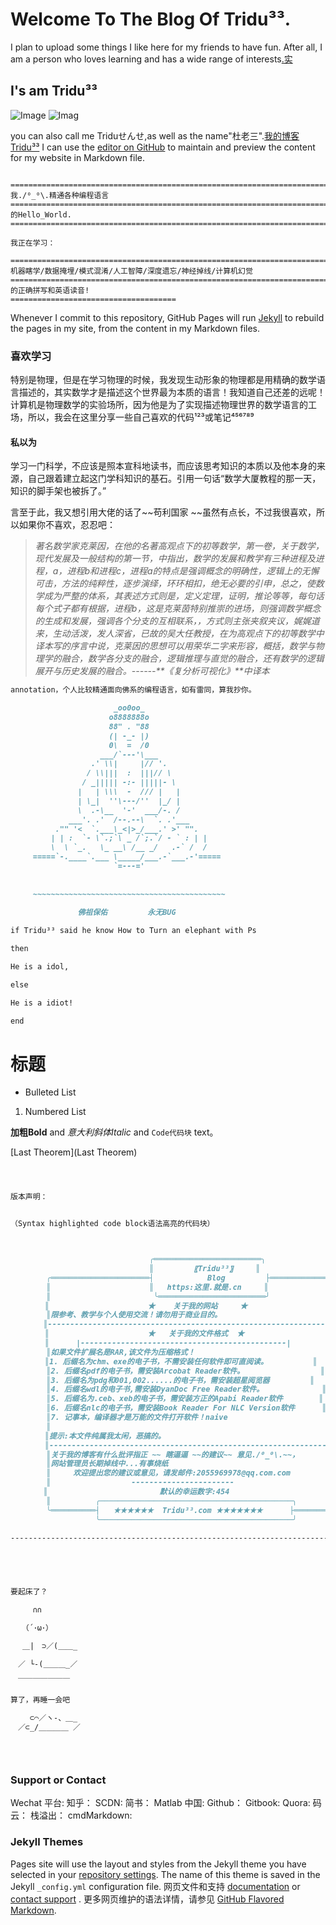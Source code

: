 ﻿# Welcome To The Blog Of Tridu³³.
I plan to upload some things I like here for my friends to have fun. After all, I am a person who loves learning and has a wide range of interests[.实](https://github.com/Tridu33/-_-/64K的即时演算动画欣赏（B站视频）——25万压缩.rar)

## I's am Tridu³³
 ![Image](GithubRobot.gif)
  ![Imag](http://pd8gnaa72.bkt.clouddn.com/Tridu33.png)
  



you can also call me Triduせんせ,as well as the name"杜老三".[我的博客Tridu³³](https://tridu33.github.io/-_-/)
I can use the [editor on GitHub](https://github.com/Tridu33/Blog_Of_Tridu33/edit/master/README.md) to maintain and preview the content for my website in Markdown file.
```

=====================================================================================
我./⁰_⁰\.精通各种编程语言
====================================================================================
的Hello_World.
====================================================================================

我正在学习：

=====================================================================================
机器瞎学/数据掩埋/模式混淆/人工智障/深度遗忘/神经掉线/计算机幻觉
=====================================================================================
的正确拼写和英语读音!
=====================================

```



Whenever I commit to this repository, GitHub Pages will run [Jekyll](https://jekyllrb.com/) to rebuild the pages in my site, from the content in my Markdown files.
### 喜欢学习
特别是物理，但是在学习物理的时候，我发现生动形象的物理都是用精确的数学语言描述的，其实数学才是描述这个世界最为本质的语言！我知道自己还差的远呢！计算机是物理数学的实验场所，因为他是为了实现描述物理世界的数学语言的工场，所以，我会在这里分享一些自己喜欢的代码¹²³或笔记⁴⁵⁶⁷⁸⁹                      
#### 私以为

学习一门科学，不应该是照本宣科地读书，而应该思考知识的本质以及他本身的来源，自己跟着建立起这门学科知识的基石。引用一句话“数学大厦教程的那一天，知识的脚手架也被拆了。”

言至于此，我又想引用大佬的话了~~苟利国家 ~~虽然有点长，不过我很喜欢，所以如果你不喜欢，忍忍吧：
>_著名数学家克莱因，在他的名著高观点下的初等数学，第一卷，关于数学，现代发展及一般结构的第一节，中指出，数学的发展和教学有三种进程及进程，a，进程b和进程c，进程a的特点是强调概念的明确性，逻辑上的无懈可击，方法的纯粹性，逐步演绎，环环相扣，绝无必要的引申，总之，使数学成为严整的体系，其表述方式则是，定义定理，证明，推论等等，每句话每个式子都有根据，进程b，这是克莱茵特别推崇的进场，则强调数学概念的生成和发展，强调各个分支的互相联系，，方式则主张夹叙夹议，娓娓道来，生动活泼，发人深省，已故的吴大任教授，在为高观点下的初等数学中译本写的序言中说，克莱因的思想可以用荣华二字来形容，概括，数学与物理学的融合，数学各分支的融合，逻辑推理与直觉的融合，还有数学的逻辑展开与历史发展的融合。------**《复分析可视化》**中译本_
	
	


```markdown
annotation，个人比较精通面向佛系的编程语言，如有雷同，算我抄你。

                       _oo0oo_
                      o8888888o
                      88" . "88
                      (| -_- |)
                      0\  =  /0
                    ___/`---'\___
                  .' \\|     |// '.
                 / \\|||  :  |||// \
                / _||||| -:- |||||- \
               |   | \\\  -  /// |   |
               | \_|  ''\---/''  |_/ |
               \  .-\__  '-'  ___/-. /
             ___'. .'  /--.--\  `. .'___
          ."" '<  `.___\_<|>_/___.' >' "".
         | | :  `- \`.;`\ _ /`;.`/ - ` : | |
         \  \ `_.   \_ __\ /__ _/   .-` /  /
     =====`-.____`.___ \_____/___.-`___.-'=====
                       `=---='
 
 
     ~~~~~~~~~~~~~~~~~~~~~~~~~~~~~~~~~~~~~~~~~~~
 
               佛祖保佑         永无BUG

if Tridu³³ said he know How to Turn an elephant with Ps

then

He is a idol,

else

He is a idiot!

end


```


# 标题 
- Bulleted List


1. Numbered List


**加粗Bold** and _意大利斜体Italic_ and `Code代码块` text。

[Last Theorem](Last Theorem)







```markdown



版本声明：


（Syntax highlighted code block语法高亮的代码块）



                               ╭════════════════════════╮
                               ║         〖Tridu³³〗     ║
        ╭══════════════════════┤            Blog         ├══════════════════╮
        ║                      ║   https:这里.就是.cn     ║                  ║
        ║                       ╰════════════════════════╯                  ║
      　║                      ★    关于我的网站     ★                      ║ 
        ║限参考、教学与个人使用交流！请勿用于商业目的。                         ║ 
  　  　║--------------------------------------------------------------     ║         
      　║                      ★   关于我的文件格式  ★                      ║
  　    ║      |----------------------------------------------|             ║
        ║如果文件扩展名是RAR,该文件为压缩格式！                                ║
      　║1. 后缀名为chm、exe的电子书，不需安装任何软件即可直阅读。          ║
        ║2. 后缀名pdf的电子书，需安装Arcobat Reader软件。                 ║
        ║3. 后缀名为pdg和001,002......的电子书，需安装超星阅览器         ║
        ║4. 后缀名wdl的电子书,需安装DyanDoc Free Reader软件。             ║
        ║5. 后缀名为.ceb、xeb的电子书，需安装方正的Apabi Reader软件        ║
        ║6. 后缀名nlc的电子书，需安装Book Reader For NLC Version软件      ║
        ║7. 记事本，编译器才是万能的文件打开软件！naive                        ║
        ║                                                                   ║
      　║提示:本文件纯属我太闲，恶搞的。                                       ║
　      ║----------------------------------------------------------------   ║
        ║关于我的博客有什么批评指正 ~~ 瞎逼逼 ~~的建议~~ 意见./⁰_⁰\.~~，        ║
        ║网站管理员长期掉线中...有事烧纸                                       ║
        ║     欢迎提出您的建议或意见，请发邮件:2055969978@qq.com.com           ║
        ║                  -----------------------                          ║
    　　║                         默认的幸运数字:454                         ║
        ║          ╭───────────────────────────────────────────╮            ║
        ╰══════════┤   ★★★★★★  Tridu³³.com ★★★★★★★      ├════════════╯
                   ╰───────────────────────────────────────────╯
		   
--------------------------------------------------------------------------------     




	
要起床了？

　　　∩∩

　　（´･ω･）

　 ＿|　⊃／(＿＿_

　／ └-(＿＿＿_／

　￣￣￣￣￣￣￣

算了，再睡一会吧

　　 ⊂⌒／ヽ-、＿_
　／⊂_/＿＿＿＿ ／


                      
```

### Support or Contact

Wechat 平台:
知乎：
SCDN:
简书：
Matlab 中国:
Github：
Gitbook:
Quora:
码云：
栈溢出：
cmdMarkdown:



### Jekyll Themes

Pages site will use the layout and styles from the Jekyll theme you have selected in your [repository settings](https://github.com/Tridu3/myblog/settings). The name of this theme is saved in the Jekyll `_config.yml` configuration file.
网页文件和支持 [documentation](https://help.github.com/categories/github-pages-basics/) or [contact support](https://github.com/contact) .
更多网页维护的语法详情，请参见 [GitHub Flavored Markdown](https://guides.github.com/features/mastering-markdown/).

	
